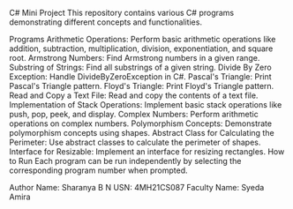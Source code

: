 C# Mini Project
This repository contains various C# programs demonstrating different concepts and functionalities.

Programs
Arithmetic Operations: Perform basic arithmetic operations like addition, subtraction, multiplication, division, exponentiation, and square root.
Armstrong Numbers: Find Armstrong numbers in a given range.
Substring of Strings: Find all substrings of a given string.
Divide By Zero Exception: Handle DivideByZeroException in C#.
Pascal's Triangle: Print Pascal's Triangle pattern.
Floyd's Triangle: Print Floyd's Triangle pattern.
Read and Copy a Text File: Read and copy the contents of a text file.
Implementation of Stack Operations: Implement basic stack operations like push, pop, peek, and display.
Complex Numbers: Perform arithmetic operations on complex numbers.
Polymorphism Concepts: Demonstrate polymorphism concepts using shapes.
Abstract Class for Calculating the Perimeter: Use abstract classes to calculate the perimeter of shapes.
Interface for Resizable: Implement an interface for resizing rectangles.
How to Run
Each program can be run independently by selecting the corresponding program number when prompted.

Author
Name: Sharanya B N
USN: 4MH21CS087
Faculty Name: Syeda Amira
